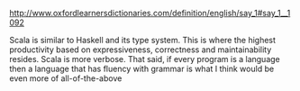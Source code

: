 http://www.oxfordlearnersdictionaries.com/definition/english/say_1#say_1__1092

Scala is similar to Haskell and its type system. This is where the highest productivity based on expressiveness, correctness and maintainability resides.  Scala is more verbose. That said, if every program is a language then a language that has fluency with grammar is what I think would be even more of all-of-the-above
